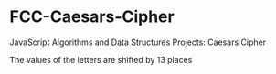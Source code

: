 # FCC-Caesars-Cipher

JavaScript Algorithms and Data Structures Projects: Caesars Cipher

 The values of the letters are shifted by 13 places
